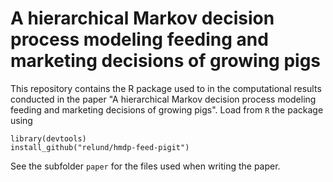 

# A hierarchical Markov decision process modeling feeding and marketing decisions of growing pigs

This repository contains the R package used to in the computational results conducted in the paper "A hierarchical Markov decision process modeling feeding and marketing decisions of growing pigs". Load from `R` the package using 

```{r}
library(devtools)
install_github("relund/hmdp-feed-pigit")
```

See the subfolder `paper` for the files used when writing the paper.



